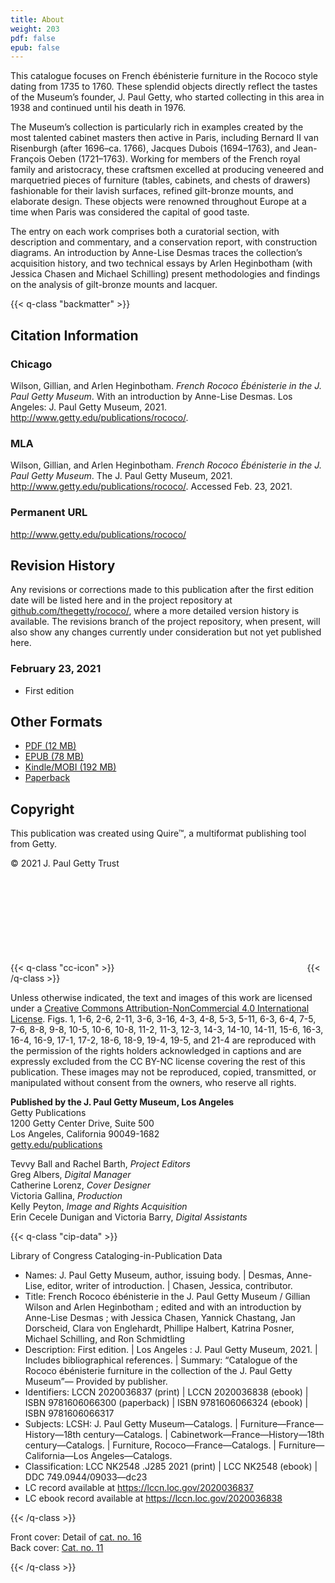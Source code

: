 ```yaml
---
title: About
weight: 203
pdf: false
epub: false
---
```


This catalogue focuses on French ébénisterie furniture in the Rococo style dating from 1735 to 1760. These splendid objects directly reflect the tastes of the Museum’s founder, J. Paul Getty, who started collecting in this area in 1938 and continued until his death in 1976.

The Museum’s collection is particularly rich in examples created by the most talented cabinet masters then active in Paris, including Bernard II van Risenburgh (after 1696–ca. 1766), Jacques Dubois (1694–1763), and Jean-François Oeben (1721–1763). Working for members of the French royal family and aristocracy, these craftsmen excelled at producing veneered and marquetried pieces of furniture (tables, cabinets, and chests of drawers) fashionable for their lavish surfaces, refined gilt-bronze mounts, and elaborate design. These objects were renowned throughout Europe at a time when Paris was considered the capital of good taste.

The entry on each work comprises both a curatorial section, with description and commentary, and a conservation report, with construction diagrams. An introduction by Anne-Lise Desmas traces the collection’s acquisition history, and two technical essays by Arlen Heginbotham (with Jessica Chasen and Michael Schilling) present methodologies and findings on the analysis of gilt-bronze mounts and lacquer.

{{< q-class "backmatter" >}}

## Citation Information

### Chicago

Wilson, Gillian, and Arlen Heginbotham. *French Rococo Ébénisterie in the J. Paul Getty Museum*. With an introduction by Anne-Lise Desmas. Los Angeles: J. Paul Getty Museum, 2021. http://www.getty.edu/publications/rococo/.

### MLA

Wilson, Gillian, and Arlen Heginbotham. *French Rococo Ébénisterie in the J. Paul Getty Museum*. The J. Paul Getty Museum, 2021. http://www.getty.edu/publications/rococo/. Accessed <span class="cite-current-date">Feb. 23, 2021</span>.

### Permanent URL

http://www.getty.edu/publications/rococo/

## Revision History

Any revisions or corrections made to this publication after the first edition date will be listed here and in the project repository at [github.com/thegetty/rococo/](https://github.com/thegetty/rococo/), where a more detailed version history is available. The revisions branch of the project repository, when present, will also show any changes currently under consideration but not yet published here.

### February 23, 2021

  - First edition

## Other Formats

  - [PDF (12 MB)](/downloads/output.pdf)
  - [EPUB (78 MB)](/downloads/output.epub)
  - [Kindle/MOBI (192 MB)](/downloads/oputput.mobi)
  - [Paperback](#)

## Copyright

This publication was created using Quire™, a multiformat publishing tool from Getty.

© 2021 J. Paul Getty Trust

{{< q-class "cc-icon" >}}
<svg class="quire-copyright__icon">
<switch>
  <use xlink:href="#cc"></use>
</switch>
<switch>
  <use xlink:href="#cc-by"></use>
</switch>
<switch>
  <use xlink:href="#cc-by-nc"></use>
  <foreignObject width="135" height="30">
      <img src="../img/icons/cc-by-nc.png" alt="CC BY-NC" />
  </foreignObject>
</switch>
</svg>
{{< /q-class >}}

Unless otherwise indicated, the text and images of this work are licensed under a [Creative Commons Attribution-NonCommercial 4.0 International License]((https://creativecommons.org/licenses/by-nc/4.0/)). Figs. 1, 1-6, 2-6, 2-11, 3-6, 3-16, 4-3, 4-8, 5-3, 5-11, 6-3, 6-4, 7-5, 7-6, 8-8, 9-8, 10-5, 10-6, 10-8, 11-2, 11-3, 12-3, 14-3, 14-10, 14-11, 15-6, 16-3, 16-4, 16-9, 17-1, 17-2, 18-6, 18-9, 19-4, 19-5, and 21-4 are reproduced with the permission of the rights holders acknowledged in captions and are expressly excluded from the CC BY-NC license covering the rest of this publication. These images may not be reproduced, copied, transmitted, or manipulated without consent from the owners, who reserve all rights.

**Published by the J. Paul Getty Museum, Los Angeles**<br />
Getty Publications<br />
1200 Getty Center Drive, Suite 500<br />
Los Angeles, California 90049-1682<br />
[getty.edu/publications](http://www.getty.edu/publications/)<br />

Tevvy Ball and Rachel Barth, *Project Editors*<br />
Greg Albers, *Digital Manager*<br />
Catherine Lorenz, *Cover Designer*<br />
Victoria Gallina, *Production*<br />
Kelly Peyton, *Image and Rights Acquisition*<br />
Erin Cecele Dunigan and Victoria Barry, *Digital Assistants*<br />

{{< q-class "cip-data" >}}

Library of Congress Cataloging-in-Publication Data

- Names: J. Paul Getty Museum, author, issuing body. | Desmas, Anne-Lise,
   editor, writer of introduction. | Chasen, Jessica, contributor.
- Title: French Rococo ébénisterie in the J. Paul Getty Museum / Gillian
   Wilson and Arlen Heginbotham ; edited and with an introduction by
   Anne-Lise Desmas ; with Jessica Chasen, Yannick Chastang, Jan Dorscheid,
    Clara von Englehardt, Phillipe Halbert, Katrina Posner, Michael
   Schilling, and Ron Schmidtling
- Description: First edition. | Los Angeles : J. Paul Getty Museum, 2021. |
   Includes bibliographical references. | Summary: “Catalogue of the Rococo
   ébénisterie furniture in the collection of the J. Paul Getty Museum”—
   Provided by publisher.
- Identifiers: LCCN 2020036837 (print) | LCCN 2020036838 (ebook) | ISBN
   9781606066300 (paperback) | ISBN 9781606066324 (ebook) | ISBN
   9781606066317
- Subjects: LCSH: J. Paul Getty Museum—Catalogs. |
   Furniture—France—History—18th century—Catalogs. |
   Cabinetwork—France—History—18th century—Catalogs. | Furniture,
   Rococo—France—Catalogs. | Furniture—California—Los
   Angeles—Catalogs.
- Classification: LCC NK2548 .J285 2021  (print) | LCC NK2548  (ebook) | DDC
   749.0944/09033—dc23
- LC record available at https://lccn.loc.gov/2020036837
- LC ebook record available at https://lccn.loc.gov/2020036838

{{< /q-class >}}

Front cover: Detail of [cat. no. 16](/catalogue/16/)<br />
Back cover: [Cat. no. 11](/catalogue/11/)

{{< /q-class >}}
